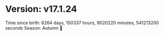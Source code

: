 # Version: v17.1.24
Time since birth: 6264 days, 150337 hours, 9020220 minutes, 541213200 seconds
Season: Autumn 🍁
